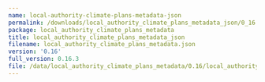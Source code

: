 ```yaml
---
name: local-authority-climate-plans-metadata-json
permalink: /downloads/local_authority_climate_plans_metadata_json/0_16
package: local_authority_climate_plans_metadata
title: local_authority_climate_plans_metadata_json
filename: local_authority_climate_plans_metadata.json
version: '0.16'
full_version: 0.16.3
file: /data/local_authority_climate_plans_metadata/0.16/local_authority_climate_plans_metadata.json
---
```

